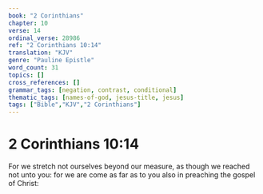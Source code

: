 ```yaml
---
book: "2 Corinthians"
chapter: 10
verse: 14
ordinal_verse: 28986
ref: "2 Corinthians 10:14"
translation: "KJV"
genre: "Pauline Epistle"
word_count: 31
topics: []
cross_references: []
grammar_tags: [negation, contrast, conditional]
thematic_tags: [names-of-god, jesus-title, jesus]
tags: ["Bible","KJV","2 Corinthians"]
---
```


# 2 Corinthians 10:14

For we stretch not ourselves beyond our measure, as though we reached not unto you: for we are come as far as to you also in preaching the gospel of Christ:
